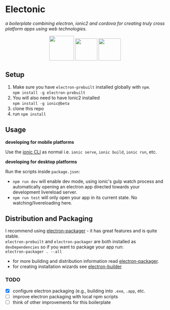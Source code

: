 # Electonic
_a boilerplate combining electron, ionic2 and cordova for creating truly cross platform apps using web technologies._
<p align="center">
  <img src="https://raw.githubusercontent.com/callodacity/electonic/files/img/electron-final.png" width="78"/>
  <img src="https://raw.githubusercontent.com/callodacity/electonic/files/img/ionic-final.png" width="70"/>
  <img src="https://raw.githubusercontent.com/callodacity/electonic/files/img/cordova-final.png" width="70"/>
</p>




## Setup
1. Make sure you have `electron-prebuilt` installed globally with `npm`.  
`npm install -g electron-prebuilt`
2. You will also need to have Ionic2 installed  
`npm install -g ionic@beta`
3. clone this repo 
4. run `npm install`

## Usage

**developing for mobile platforms**  

Use the [ionic CLI](http://ionicframework.com/docs/v2/getting-started/installation/) as normal i.e. `ionic serve`, `ionic build`, `ionic run`, etc.  

**developing for desktop platforms**  

Run the scripts inside `package.json`:
- `npm run dev` will enable dev mode, using ionic's gulp watch process and automatically opening an electron app directed towards your development livereload server.
- `npm run test` will only open your app in its current state. No watching/livereloading here.

## Distribution and Packaging  
I recommend using [electron-packager](https://github.com/electron-userland/electron-packager) - it has great features and is quite stable.  
`electron-prebuilt` and `electron-packager` are both installed as `devDependencies` so if you want to package your app run:  
`electron-packager . --all`

- for more building and distribution information read [electron-packager](https://github.com/electron-userland/electron-packager).
- for creating installation wizards see [electron-builder](https://www.npmjs.com/package/electron-builder)


### TODO
- [x] configure electron packaging (e.g., building into `.exe`, `.app`, etc.
- [ ] improve electron packaging with local npm scripts 
- [ ] think of other improvements for this boilerplate
